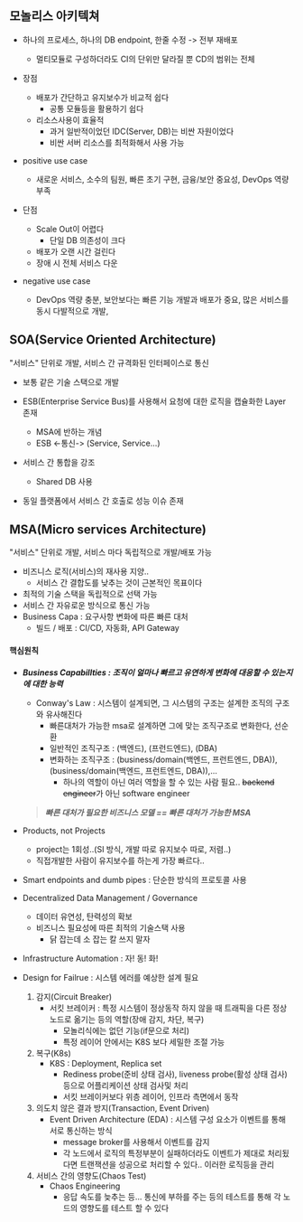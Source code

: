 ## 모놀리스 아키텍쳐
- 하나의 프로세스, 하나의 DB endpoint, 한줄 수정 -> 전부 재배포
	- 멀티모듈로 구성하더라도 CI의 단위만 달라질 뿐 CD의 범위는 전체

- 장점
	- 배포가 간단하고 유지보수가 비교적 쉽다
		- 공통 모듈등을 활용하기 쉽다
	- 리소스사용이 효율적
		- 과거 일반적이었던 IDC(Server, DB)는 비싼 자원이었다
		- 비싼 서버 리소스를 최적화해서 사용 가능
- positive use case
	- 새로운 서비스, 소수의 팀원, 빠른 초기 구현, 금융/보안 중요성, DevOps 역량 부족

- 단점
	- Scale Out이 어렵다
		- 단일 DB 의존성이 크다
	- 배포가 오랜 시간 걸린다
	- 장애 시 전체 서비스 다운
- negative use case
	- DevOps 역량 충분, 보안보다는 빠른 기능 개발과 배포가 중요, 많은 서비스를 동시 다발적으로 개발, 

## SOA(Service Oriented Architecture)
"서비스" 단위로 개발, 서비스 간 규격화된 인터페이스로 통신
- 보통 같은 기술 스택으로 개발
- ESB(Enterprise Service Bus)를 사용해서 요청에 대한 로직을 캡슐화한 Layer 존재
	- MSA에 반하는 개념
	- ESB <-통신-> (Service, Service...)

- 서비스 간 통합을 강조
	- Shared DB 사용
- 동일 플랫폼에서 서비스 간 호출로 성능 이슈 존재

## MSA(Micro services Architecture)
"서비스" 단위로 개발, 서비스 마다 독립적으로 개발/배포 가능
- 비즈니스 로직(서비스)의 재사용 지양..
	- 서비스 간 결합도를 낮추는 것이 근본적인 목표이다
- 최적의 기술 스택을 독립적으로 선택 가능
- 서비스 간 자유로운 방식으로 통신 가능
- Business Capa : 요구사항 변화에 따른 빠른 대처
	- 빌드 / 배포  : CI/CD, 자동화, API Gateway

#### 핵심원칙
- ***Business Capabillties : 조직이 얼마나 빠르고 유연하게 변화에 대응할 수 있는지에 대한 능력***
	- Conway's Law : 시스템이 설계되면, 그 시스템의 구조는 설계한 조직의 구조와 유사해진다
		- 빠른대처가 가능한 msa로 설계하면 그에 맞는 조직구조로 변화한다, 선순환
		- 일반적인 조직구조 : (백엔드), (프런드엔드), (DBA)
		- 변화하는 조직구조 : (business/domain(백엔드, 프런트엔드, DBA)), (business/domain(백엔드, 프런트엔드, DBA)),...
			- 하나의 역할이 아닌 여러 역할을 할 수 있는 사람 필요.. ~~backend engineer~~가 아닌 software engineer
	> ***빠른 대처가 필요한 비즈니스 모델 == 빠른 대처가 가능한 MSA***

- Products, not Projects 
	- project는 1회성..(SI 방식, 개발 따로 유지보수 따로, 저렴..)
	- 직접개발한 사람이 유지보수를 하는게 가장 빠르다..

- Smart endpoints and dumb pipes : 단순한 방식의 프로토콜 사용
- Decentralized Data Management / Governance
	- 데이터 유연성, 탄력성의 확보
	- 비즈니스 필요성에 따른 최적의 기술스택 사용
		- 닭 잡는데 소 잡는 칼 쓰지 말자
- Infrastructure Automation : 자! 동! 화!

- Design for Failrue : 시스템 에러를 예상한 설계 필요
	1. 감지(Circuit Breaker) 
		- 서킷 브레이커 : 특정 시스템이 정상동작 하지 않을 때 트래픽을 다른 정상 노드로 옮기는 등의 역할(장애 감지, 차단, 복구)
			- 모놀리식에는 없던 기능(if문으로 처리)
			- 특정 레이어 안에서는 K8S 보다 세밀한 조절 가능
	2. 복구(K8s) 
		- K8S : Deployment, Replica set
			- Rediness probe(준비 상태 검사), liveness probe(활성 상태 검사)등으로 어플리케이션 상태 검사및 처리
			-  서킷 브레이커보다 위층 레이어, 인프라 측면에서 동작
	3. 의도치 않은 결과 방지(Transaction, Event Driven) 
		- Event Driven Architecture (EDA) : 시스템 구성 요소가 이벤트를 통해 서로 통신하는 방식
			- message broker를 사용해서 이벤트를 감지
			- 각 노드에서 로직의 특정부분이 실패하더라도 이벤트가 제대로 처리됬다면 트랜잭션을 성공으로 처리할 수 있다.. 이러한 로직등을 관리
	4. 서비스 간의 영향도(Chaos Test)
		- Chaos Engineering 
			- 응답 속도를 늦추는 등... 통신에 부하를 주는 등의 테스트를 통해 각 노드의 영향도를 테스트 할 수 있다
